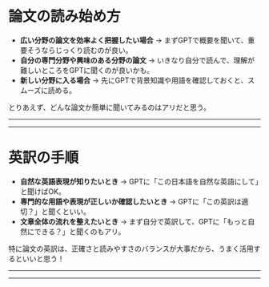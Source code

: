 # 論文の読み始め方
- **広い分野の論文を効率よく把握したい場合** → まずGPTで概要を聞いて、重要そうならじっくり読むのが良い。  
- **自分の専門分野や興味のある分野の論文** → いきなり自分で読んで、理解が難しいところをGPTに聞くのが良いかも。  
- **新しい分野に入る場合** → 先にGPTで背景知識や用語を確認しておくと、スムーズに読める。  

とりあえず、どんな論文か簡単に聞いてみるのはアリだと思う。

---
---

# 英訳の手順
- **自然な英語表現が知りたいとき** → GPTに「この日本語を自然な英語にして」と聞けばOK。  
- **専門的な用語や表現が正しいか確認したいとき** → GPTに「この英訳は適切？」と聞くといい。  
- **文章全体の流れを整えたいとき** → まず自分で英訳して、GPTに「もっと自然にできる？」と聞くのもアリ。  

特に論文の英訳は、正確さと読みやすさのバランスが大事だから、うまく活用するといいと思う！

---
---

